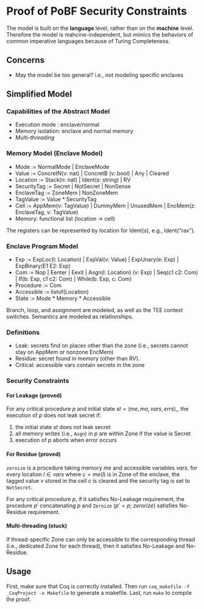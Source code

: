 # Proof of PoBF Security Constraints

The model is built on the **language** level, rather than on the **machine** level.
Therefore the model is mahcine-independent, but mimics the behaviors of common imperative languages because of Turing Completeness.

## Concerns

- May the model be too general? i.e., not modeling specific enclaves

## Simplified Model

### Capabilities of the Abstract Model

- Execution mode : enclave/normal
- Memory isolation: enclave and normal memory
- *Multi-threading*

### Memory Model (Enclave Model)

- Mode := NormalMode | EnclaveMode
- Value := ConcretN(v: nat) | ConcretB (v: bool) | Any | Cleared
- Location := Stack(n: nat) | Ident(s: string) | RV
- SecurityTag := Secret | NotSecret | NonSense
- EnclaveTag := ZoneMem | NonZoneMem
- TagValue := Value * SecurityTag
- Cell := AppMem(v: TagValue) | DummyMem | UnusedMem | EncMem(z: EnclaveTag, v: TagValue)
- Memory: functional list (location -> cell) 

The registers can be represented by location for Ident(s), e.g., Ident("rax").

### Enclave Program Model

- Exp := ExpLoc(l: Location) | ExpVal(v: Value) | ExpUnary(e: Exp) | ExpBinary(E1 E2: Exp)
- Com := Nop | Eenter | Eexit | Asgn(l: Location) (v: Exp) | Seq(c1 c2: Com) | If(b: Exp, c1 c2: Com) | While(b: Exp, c: Com)
- Procedure := Com
- Accessible := listof(Location)
- State := Mode * Memory * Accessible

Branch, loop, and assignment are modeled, as well as the TEE context switches.
Semantics are modeled as relationships.

### Definitions

- Leak: secrets find on places other than the zone (i.e., secrets cannot stay on AppMem or nonzone EncMem)
- Residue: secret found in memory (other than RV).
- Critical: accessible vars contain secrets in the zone

### Security Constraints

#### For Leakage (proved)

For any critical procedure $p$ and initial state $st=(me, mo, vars, errs)$,, the execution of $p$ does not leak secret if:
1. the initial state $st$ does not leak secret
2. all memory writes (i.e., `Asgn`) in $p$ are within Zone if the value
is Secret
3. execution of $p$ aborts when error occurs

#### For Residue (proved)

`zeroize` is a procedure taking memory $me$ and accessible variables $vars$,
for every location $l \in vars$ where $c=me(l)$ is in Zone of the enclave,
the tagged value $v$ stored in the cell $c$ is cleared and the security tag is set to `NotSecret`.

For any critical procedure $p$, if it satisfies No-Leakage
requirement, the procedure $p'$ concatenating $p$ and `Zeroize` ($p'=p;\;zerorize$) satisfies No-Residue requirement.

#### Multi-threading (stuck)

If thread-specific Zone can only be accessible to the corresponding thread (i.e., dedicated Zone for each thread), then it satisfies No-Leakage and No-Residue.

## Usage

First, make sure that Coq is correctly installed.
Then run `coq_makefile -f _CoqProject -o Makefile` to generate a makefile.
Last, run `make` to compile the proof.
